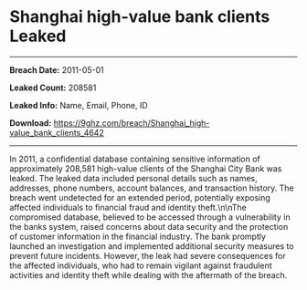 # Shanghai high-value bank clients Leaked

------------
**Breach Date:** 2011-05-01

**Leaked Count:** 208581

**Leaked Info:** Name, Email, Phone, ID

**Download:** https://9ghz.com/breach/Shanghai_high-value_bank_clients_4642

------------
In 2011, a confidential database containing sensitive information of approximately 208,581 high-value clients of the Shanghai City Bank was leaked. The leaked data included personal details such as names, addresses, phone numbers, account balances, and transaction history. The breach went undetected for an extended period, potentially exposing affected individuals to financial fraud and identity theft.\n\nThe compromised database, believed to be accessed through a vulnerability in the banks system, raised concerns about data security and the protection of customer information in the financial industry. The bank promptly launched an investigation and implemented additional security measures to prevent future incidents. However, the leak had severe consequences for the affected individuals, who had to remain vigilant against fraudulent activities and identity theft while dealing with the aftermath of the breach.
